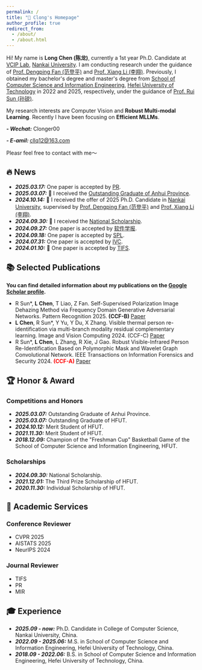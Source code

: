 ```yaml
---
permalink: /
title: "🎱 Clong's Homepage"
author_profile: true
redirect_from: 
  - /about/
  - /about.html
---
```


Hi! My name is **Long Chen (陈龙)**, currently a 1st year Ph.D. Candidate at [VCIP Lab](https://mmcheng.net/), [Nankai University](https://www.nankai.edu.cn/). I am conducting research under the guidance of [Prof. Dengping Fan (范登平)](https://dengpingfan.github.io/pages/People.html) and [Prof. Xiang Li (李翔)](https://implus.github.io/). Previously, I obtained my bachelor's degree and master's degree from [School of Computer Science and Information Engineering](https://ci.hfut.edu.cn/), [Hefei University of Technology](https://www.hfut.edu.cn/) in 2022 and 2025, respectively, under the guidance of [Prof. Rui Sun (孙锐)](https://faculty.hfut.edu.cn/sr1/zh_CN/index.htm).

My research interests are Computer Vision and **Robust Multi-modal Learning**. Recently I have been focusing on **Efficient MLLMs**.

<strong><i>- Wechat:</i></strong> Clonger00

<strong><i>- E-amil: </i></strong>cllq12@163.com

Pleasr feel free to contact with me～
 
🔥 News
---
- <strong><i>2025.03.17:</i></strong> One paper is accepted by [PR](https://www.sciencedirect.com/science/article/pii/S0031320325002754).
- <strong><i>2025.03.07:</i></strong> 🎉 I received the [Outstanding Graduate of Anhui Province](https://ci.hfut.edu.cn/info/1063/15458.htm).
- <strong><i>2024.10.14:</i></strong> 🎉 I received the offer of 2025 Ph.D. Candidate in [Nankai University](https://cc.nankai.edu.cn/), supervised by [Prof. Dengping Fan (范登平)](https://dengpingfan.github.io/pages/People.html) and [Prof. Xiang Li (李翔)](https://implus.github.io/). 
- <strong><i>2024.09.30:</i></strong> 🎉 I received the [National Scholarship](https://ci.hfut.edu.cn/info/1063/15083.htm).
- <strong><i>2024.09.27:</i></strong> One paper is accepted by [软件学报](https://www.jos.org.cn/jos/article/abstract/7293).
- <strong><i>2024.09.18:</i></strong> One paper is accepted by [SPL](https://ieeexplore.ieee.org/abstract/document/10689388).  
- <strong><i>2024.07.31:</i></strong> One paper is accepted by [IVC](https://www.sciencedirect.com/science/article/pii/S0262885624003068).
- <strong><i>2024.01.10:</i></strong> 🎉 One paper is accepted by [TIFS](https://ieeexplore.ieee.org/abstract/document/10400493).

📚 Selected Publications
---
**You can find detailed information about my publications on the [Google Scholar profile](https://scholar.google.com/citations?user=8CnQc-cAAAAJ&hl=zh-CN).**

- R Sun*, **L Chen**, T Liao, Z Fan. Self-Supervised Polarization Image Dehazing Method via Frequency Domain Generative Adversarial Networks.
  Pattern Recognition 2025. **(CCF-B)** [Paper](https://www.sciencedirect.com/science/article/pii/S0031320325002754)
- **L Chen**, R Sun*, Y Yu, Y Du, X Zhang. Visible thermal person re-identification via multi-branch modality residual complementary learning.
  Image and Vision Computing 2024. (CCF-C) [Paper](https://www.sciencedirect.com/science/article/pii/S0262885624003068)
- R Sun*, **L Chen**, L Zhang, R Xie, J Gao. Robust Visible-Infrared Person Re-Identification Based on Polymorphic Mask and Wavelet Graph Convolutional Network.
  IEEE Transactions on Information Forensics and Security 2024. **<font color=Red>(CCF-A)</font>** [Paper](https://ieeexplore.ieee.org/abstract/document/10400493)

🏆 Honor & Award
---
### Competitions and Honors
- <strong><i>2025.03.07:</i></strong> Outstanding Graduate of Anhui Province.
- <strong><i>2025.03.07:</i></strong> Outstanding Graduate of HFUT.
- <strong><i>2024.10.12:</i></strong> Merit Student of HFUT.
- <strong><i>2021.11.30:</i></strong> Merit Student of HFUT.
- <strong><i>2018.12.09:</i></strong> Champion of the "Freshman Cup" Basketball Game of the School of Computer Science and Information Engineering, HFUT.

### Scholarships
- <strong><i>2024.09.30:</i></strong> National Scholarship.
- <strong><i>2021.12.01:</i></strong> The Third Prize Scholarship of HFUT.
- <strong><i>2020.11.30:</i></strong> Individual Scholarship of HFUT.

📰 Academic Services
---
### Conference Reviewer
- CVPR 2025
- AISTATS 2025
- NeurIPS 2024

### Journal Reviewer
- TIFS
- PR
- MIR

🎓 Experience
---
- <strong><i>2025.09 - now:</i></strong> Ph.D. Candidate in College of Computer Science, Nankai University, China.
- <strong><i>2022.09 - 2025.06:</i></strong> M.S. in School of Computer Science and Information Engineering, Hefei University of Technology, China.
- <strong><i>2018.09 - 2022.06:</i></strong> B.S. in School of Computer Science and Information Engineering, Hefei University of Technology, China.
